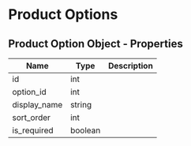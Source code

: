 # Product Options

## Product Option Object - Properties

| Name | Type | Description |
| --- | --- | --- |
| id | int |
| option_id | int |
| display_name | string |
| sort_order | int |
| is_required | boolean |
